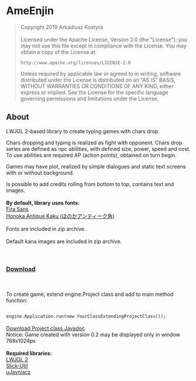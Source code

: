 # AmeEnjin

<blockquote>
Copyright 2019 Arkadiusz Kostyra
<br>
<br>
Licensed under the Apache License, Version 2.0 (the "License");
you may not use this file except in compliance with the License.
You may obtain a copy of the License at

    http://www.apache.org/licenses/LICENSE-2.0

Unless required by applicable law or agreed to in writing, software
distributed under the License is distributed on an "AS IS" BASIS,
WITHOUT WARRANTIES OR CONDITIONS OF ANY KIND, either express or implied.
See the License for the specific language governing permissions and
limitations under the License.
</blockquote>
<h2>About</h2>

LWJGL 2-based library to create typing games with chars drop.
<br>

Chars dropping and typing is realized as fight with opponent. Chars drop series are defined as npc abilities, with defined size, power, speed and cost. To use abilities are required AP (action points), obtained on turn begin.

Games may have plot, realized by simple dialogues and static text screens with or without background.

Is possible to add  credits rolling from bottom to top,  contains text and images.
<br>
<br>
<strong>By default, library uses fonts:</strong><br>
<a href = "https://mozilla.github.io/Fira/" target = "_blank">Fira Sans</a><br>
<a href = "http://font.gloomy.jp/honoka-antique-kaku-dl.html" target = "_blank">Honoka Antique Kaku (ほのかアンティーク角)</a><br>
<br>
Fonts are included in zip archive.
<br>
<br>
Default kana images are included in zip archive.
<br>
<br>
<br>
<a href = "https://www.dropbox.com/s/383odzayit5lw91/AmeEnjinProject.zip?dl=0" target = "_blank"><h3>Download</h3></a>
<br>
<br>
To create game, extend engine.Project class and add to main method function:

<code>
engine.Application.run(new YourClassExtendingProjectClass());
</code>
<br>
<a href = "https://www.dropbox.com/s/ptxe1eahzis0fii/AmeEnjin_Project_Javadoc.zip?dl=0" target = "_blank">Download Project class Javadoc</a>
<br>
Notice: Game created with version 0.2 may be displayed only in window 768x1024px
<br>
<br>
<strong>Required libraries:</strong>
<br>
<a href ="http://legacy.lwjgl.org" target="_blank">LWJGL 2</a><br>
<a href ="http://slick.ninjacave.com/slick-util/" target="_blank">Slick-Util</a><br>
<a href ="https://github.com/AK-21/uJavniacz" target="_blank">uJavniacz</a><br>

